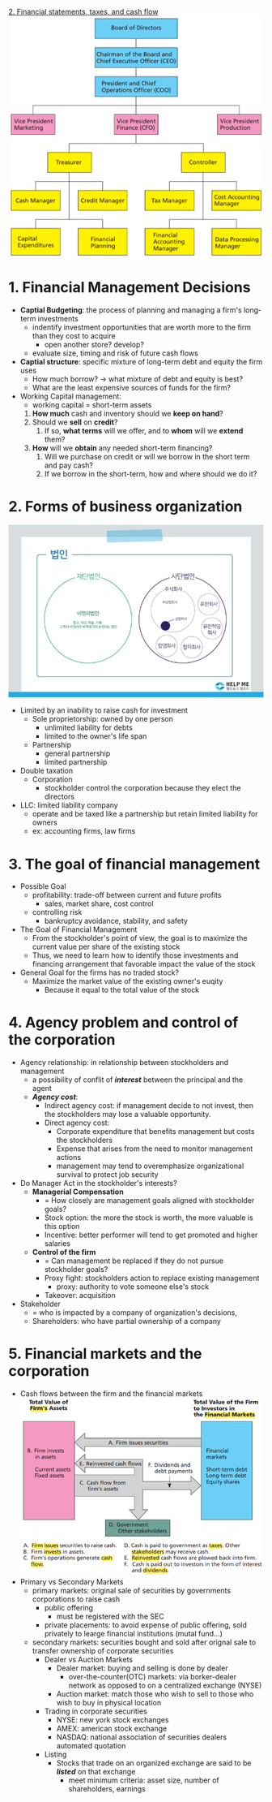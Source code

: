 [2. Financial statements, taxes, and cash flow](2.%20Financial%20statements,%20taxes,%20and%20cash%20flow.md)
![](resource/Pasted%20image%2020231221113824.png)

# 1. Financial Management Decisions

- **Captial Budgeting**: the process of planning and managing a firm's long-term investments
	- indentify investment opportunities that are worth more to the firm than they cost to acquire
		- open another store? develop?
	- evaluate size, timing and risk of future cash flows
- **Captial structure**: specific mixture of long-term debt and equity the firm uses
	- How much borrow? -> what mixture of debt and equity is best?
	- What are the least expensive sources of funds for the firm?
- Working Capital management:
	- working capital = short-term assets
	1. **How much** cash and inventory should we **keep on hand**?
	2. Should we **sell** on **credit**?
		1. If so, **what terms** will we offer, and to **whom** will we **extend** them?
	3. **How** will we **obtain** any needed short-term financing?
		1. Will we purchase on credit or will we borrow in the short term and pay cash?
		2. If we borrow in the short-term, how and where should we do it?

# 2. Forms of business organization

![](resource/Pasted%20image%2020231221123418.png)


- Limited by an inability to raise cash for investment
	- Sole proprietorship: owned by one person
		- unlimited liability for debts
		- limited to the owner's life span
	- Partnership
		- general partnership
		- limited partnership
- Double taxation
	- Corporation
		- stockholder control the corporation because they elect the directors
- LLC: limited liability company
	- operate and be taxed like a partnership but retain limited liability for owners
	- ex: accounting firms, law firms


# 3. The goal of financial management

- Possible Goal
	- profitability: trade-off between current and future profits
		- sales, market share, cost control
	- controlling risk
		- bankruptcy avoidance, stability, and safety
- The Goal of Financial Management
	- From the stockholder's point of view, the goal is to maximize the current value per share of the existing stock
	- Thus, we need to learn how to identify those investments and financing arrangement that favorable impact the value of the stock
- General Goal for the firms has no traded stock?
	- Maximize the market value of the existing owner's euqity
		- Because it equal to the total value of the stock

# 4. Agency problem and control of the corporation
- Agency relationship: in relationship between stockholders and management
	- a possibility of conflit of ***interest*** between the principal and the agent
	- ***Agency cost***: 
		- Indirect agency cost: if management decide to not invest, then the stockholders may lose a valuable opportunity.
		- Direct agency cost:
			- Corporate expenditure that benefits management but costs the stockholders
			- Expense that arises from the need to monitor management actions
			- management may tend to overemphasize organizational survival to protect job security
- Do Manager Act in the stockholder's interests?
	- **Managerial Compensation**
		- = How closely are management goals aligned with stockholder goals?
		- Stock option: the more the stock is worth, the more valuable is this option
		- Incentive: better performer will tend to get promoted and higher salaries
	- **Control of the firm**
		- = Can management be replaced if they do not pursue stockholder goals?
		- Proxy fight: stockholders action to replace existing management
			- proxy: authority to vote someone else's stock
		- Takeover: acquisition
- Stakeholder
	- = who is impacted by a company of organization's decisions,
	- Shareholders: who have partial ownership of a company 

# 5. Financial markets and the corporation


- Cash flows between the firm and the financial markets ![](resource/Pasted%20image%2020231221134956.png)
- Primary vs Secondary Markets
	- primary markets: original sale of securities by governments corporations to raise cash
		- public offering
			- must be registered with the SEC
		- private placements: to avoid expense of public offering, sold privately to learge financial institutions (mutal fund...)
	- secondary markets: securities bought and sold after orignal sale to transfer ownership of corporate securities
		- Dealer vs Auction Markets
			- Dealer market: buying and selling is done by dealer
				- over-the-counter(OTC) markets: via borker-dealer network as opposed to on a centralized exchange (NYSE)
			- Auction market: match those who wish to sell to those who wish to buy in physical location
		- Trading in corporate securities
			- NYSE: new york stock exchanges
			- AMEX: american stock exchange
			- NASDAQ: national association of securities dealers automated quotation
		- Listing
			- Stocks that trade on an organized exchange are said to be ***listed*** on that exchange
				- meet minimum criteria: asset size, number of shareholders, earnings